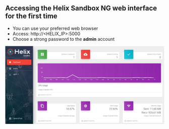 ## Accessing the Helix Sandbox NG web interface for the first time

- You can use your preferred web browser
- Access: http://<HELIX_IP>:5000
- Choose a strong password to the **admin** account

![](images/dashboard.JPG)


